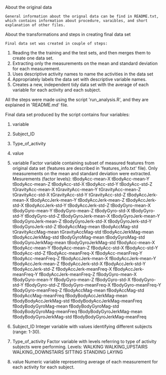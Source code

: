 About the original data

	General information about the orignal data can be find in README.txt, which contains information about procedure, varaibles, and short explanation of other files.


About the transformations and steps in creating final data set

	Final data set was created in couple of steps:
1. Reading the the training and the test sets, and then merges them to create one data set.
2. Extracting only the measurements on the mean and standard deviation for each measurement. 
3. Uses descriptive activity names to name the activities in the data set
4. Appropriately labels the data set with descriptive variable names. 
5. Creates a new, independent tidy data set with the average of each variable for each activity and each subject.

All the steps were made using the script 'run_analysis.R', and they are explained in 'README.md' file. 


Final data set produced by the script contains four variables:
1. variable
2. Subject_ID
3. Type_of_activity
4. value

1. variable
	Factor variable containing subset of measured features from original data set (features are described in 'features_info.txt' file). Only measurements on the mean and standard deviation were extracted.
Mesurements (factor levels): 
tBodyAcc-mean-X 
tBodyAcc-mean-Y
tBodyAcc-mean-Z 
tBodyAcc-std-X
tBodyAcc-std-Y 
tBodyAcc-std-Z
tGravityAcc-mean-X 
tGravityAcc-mean-Y
tGravityAcc-mean-Z 
tGravityAcc-std-X
tGravityAcc-std-Y 
tGravityAcc-std-Z
tBodyAccJerk-mean-X 
tBodyAccJerk-mean-Y
tBodyAccJerk-mean-Z 
tBodyAccJerk-std-X
tBodyAccJerk-std-Y 
tBodyAccJerk-std-Z
tBodyGyro-mean-X 
tBodyGyro-mean-Y
tBodyGyro-mean-Z 
tBodyGyro-std-X
tBodyGyro-std-Y 
tBodyGyro-std-Z
tBodyGyroJerk-mean-X 
tBodyGyroJerk-mean-Y
tBodyGyroJerk-mean-Z 
tBodyGyroJerk-std-X
tBodyGyroJerk-std-Y 
tBodyGyroJerk-std-Z
tBodyAccMag-mean 
tBodyAccMag-std
tGravityAccMag-mean 
tGravityAccMag-std
tBodyAccJerkMag-mean 
tBodyAccJerkMag-std
tBodyGyroMag-mean 
tBodyGyroMag-std
tBodyGyroJerkMag-mean 
tBodyGyroJerkMag-std
fBodyAcc-mean-X 
fBodyAcc-mean-Y
fBodyAcc-mean-Z 
fBodyAcc-std-X
fBodyAcc-std-Y 
fBodyAcc-std-Z
fBodyAcc-meanFreq-X 
fBodyAcc-meanFreq-Y
fBodyAcc-meanFreq-Z 
fBodyAccJerk-mean-X
fBodyAccJerk-mean-Y 
fBodyAccJerk-mean-Z
fBodyAccJerk-std-X 
fBodyAccJerk-std-Y
fBodyAccJerk-std-Z 
fBodyAccJerk-meanFreq-X
fBodyAccJerk-meanFreq-Y 
fBodyAccJerk-meanFreq-Z
fBodyGyro-mean-X 
fBodyGyro-mean-Y
fBodyGyro-mean-Z 
fBodyGyro-std-X
fBodyGyro-std-Y 
fBodyGyro-std-Z
fBodyGyro-meanFreq-X 
fBodyGyro-meanFreq-Y
fBodyGyro-meanFreq-Z 
fBodyAccMag-mean
fBodyAccMag-std 
fBodyAccMag-meanFreq
fBodyBodyAccJerkMag-mean 
fBodyBodyAccJerkMag-std
fBodyBodyAccJerkMag-meanFreq 
fBodyBodyGyroMag-mean
fBodyBodyGyroMag-std 
fBodyBodyGyroMag-meanFreq
fBodyBodyGyroJerkMag-mean 
fBodyBodyGyroJerkMag-std
fBodyBodyGyroJerkMag-meanFreq 


2. Subject_ID
	Integer variable with values identifying different subjects (range: 1-30).


3. Type_of_activity
	Factor variable with levels referring to type of activity subjects were performing. 
Levels:
WALKING
WALKING_UPSTAIRS
WALKING_DOWNSTAIRS
SITTING
STANDING
LAYING


4. value
	Numeric variable representing average of each measurement for each activity for each subject.

